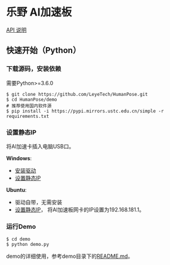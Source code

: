 # 乐野 AI加速板

[API 说明](https://github.com/LeyeTech/HumanPose/blob/main/doc/api.md)

## 快速开始（Python）

### 下载源码，安装依赖
需要Python>=3.6.0
```shell
$ git clone https://github.com/LeyeTech/HumanPose.git
$ cd HumanPose/demo
# 推荐使用国内软件源
$ pip install -i https://pypi.mirrors.ustc.edu.cn/simple -r requirements.txt
```

### 设置静态IP
将AI加速卡插入电脑USB口。

**Windows**:
- [安装驱动](https://github.com/LeyeTech/HumanPose/blob/main/driver/windows_cdc_eem/README.md)
- [设置静态IP](https://github.com/LeyeTech/HumanPose/blob/main/doc/windows_set_static_IP_address.md)

**Ubuntu**:
- 驱动自带，无需安装
- [设置静态IP](https://linuxconfig.org/how-to-configure-static-ip-address-on-ubuntu-18-04-bionic-beaver-linux)，
将AI加速板网卡的IP设置为192.168.181.1。

### 运行Demo
```shell
$ cd demo
$ python demo.py
```
demo的详细使用，参考demo目录下的[README.md](https://github.com/LeyeTech/HumanPose/blob/main/demo/README.md)。
